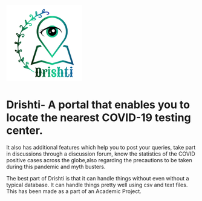 # <img src = "/logo.png">

# Drishti- A portal that enables you to locate the nearest COVID-19 testing center. 

It also has additional features which help you to post your queries, take part in discussions through a discussion forum, know the statistics of the COVID positive cases across the globe,also regarding the precautions to be taken during this pandemic and myth busters.

The best part of Drishti is that it can handle things without even without a typical database. It can handle things pretty well using csv and text files. 
This has been made as a part of an Academic Project.
